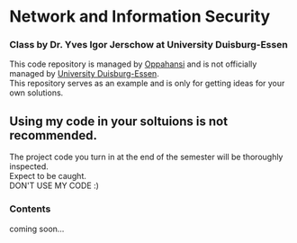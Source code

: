 # Network and Information Security
### Class by Dr. Yves Igor Jerschow at University Duisburg-Essen

This code repository is managed by [Oppahansi](https://github.com/oppahansi) and is not officially managed by [University Duisburg-Essen](https://www.tdr.wiwi.uni-due.de/).  
This repository serves as an example and is only for getting ideas for your own solutions.

## Using my code in your soltuions is not recommended. 
The project code you turn in at the end of the semester will be thoroughly inspected.  
Expect to be caught.  
DON'T USE MY CODE :)  

### Contents
coming soon...



